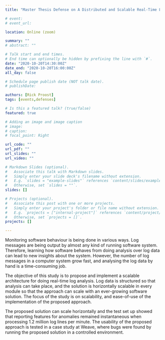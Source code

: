 ```yaml
---
title: "Master Thesis Defense on A Distributed and Scalable Real-Time Log Analysis"

# event: 
# event_url: 

location: Online (zoom)

summary: ""
# abstract: ""

# Talk start and end times.
# End time can optionally be hidden by prefixing the line with `#`.
date: "2020-10-20T14:30:00Z"
date_end: "2020-10-20T16:00:00Z"
all_day: false

# Schedule page publish date (NOT talk date).
# publishDate:

authors: [Rick Proost]
tags: [events,defenses]

# Is this a featured talk? (true/false)
featured: true

# Adding an image and image caption
# image:
# caption: 
# focal_point: Right

url_code: ""
url_pdf: ""
url_slides: ""
url_video: ""

# Markdown Slides (optional).
#   Associate this talk with Markdown slides.
#   Simply enter your slide deck's filename without extension.
#   E.g. `slides = "example-slides"` references `content/slides/example-slides.md`.
#   Otherwise, set `slides = ""`.
slides: []

# Projects (optional).
#   Associate this post with one or more projects.
#   Simply enter your project's folder or file name without extension.
#   E.g. `projects = ["internal-project"]` references `content/project/deep-learning/index.md`.
#   Otherwise, set `projects = []`.
projects: []

---
```



Monitoring software behaviour is being done in various ways. Log messages are being output by almost any kind of running software system. Therefore, learning how software behaves from doing analysis over log data can lead to new insights about the system. However, the number of log messages in a computer system grow fast, and analysing the log data by hand is a time-consuming job.

The objective of this study is to propose and implement a scalable architecture for doing real-time log analysis. Log data is structured so that analysis can take place, and the solution is horizontally scalable in every module so that the approach can scale with an ever-growing software solution. The focus of the study is on scalability, and ease-of-use of the implementation of the proposed approach.

The proposed solution can scale horizontally and the test set up showed that reporting features for anomalies remained instantaneous when processing 1.2 million log lines per minute. The usability of the proposed approach is tested in a case study at Weave, where bugs were found by running the proposed solution in a controlled environment.



